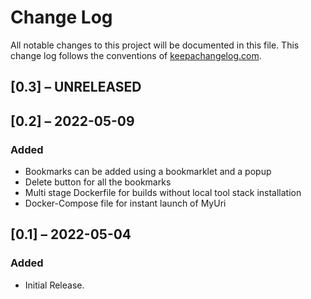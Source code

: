 # Change Log
All notable changes to this project will be documented in this file. This change log follows the conventions of [keepachangelog.com](http://keepachangelog.com/).

## [0.3] – UNRELEASED

## [0.2] – 2022-05-09
### Added
- Bookmarks can be added using a bookmarklet and a popup
- Delete button for all the bookmarks
- Multi stage Dockerfile for builds without local tool stack installation
- Docker-Compose file for instant launch of MyUri

## [0.1] – 2022-05-04
### Added
- Initial Release.
